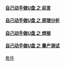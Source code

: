 #### [自己动手做U盘 之 前言](https://www.bilibili.com/video/av35000938/) ####
#### [自己动手做U盘 之 原理分析](https://www.bilibili.com/video/av35001510/) ####
#### [自己动手做U盘 之 焊接](https://www.bilibili.com/video/av35001916/) ####
#### [自己动手做U盘 之 量产测试](https://www.bilibili.com/video/av35002297/) ####

[套件](https://item.taobao.com/item.htm?spm=a2126o.11854294.0.0.48884831vL8US1&id=580845160357)

